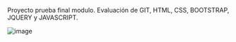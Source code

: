 Proyecto prueba final modulo. Evaluación de GIT, HTML, CSS, BOOTSTRAP, JQUERY y JAVASCRIPT.

![image](https://github.com/Signasho/viajesChile/assets/156260562/58884b0d-d7a9-45d8-91a8-4f7b2ff6dbe4)
